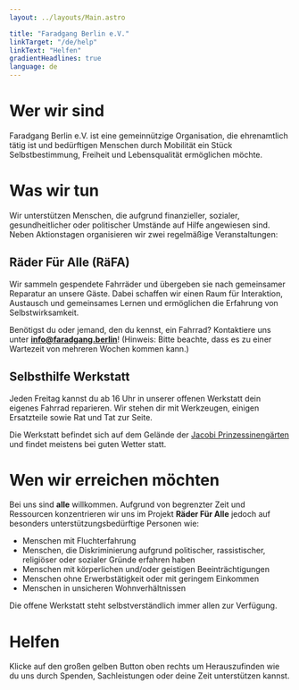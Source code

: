 ```yaml
---
layout: ../layouts/Main.astro

title: "Faradgang Berlin e.V."
linkTarget: "/de/help"
linkText: "Helfen"
gradientHeadlines: true
language: de
---
```


# Wer wir sind

Faradgang Berlin e.V. ist eine gemeinnützige Organisation, die ehrenamtlich tätig ist und bedürftigen Menschen durch Mobilität ein Stück Selbstbestimmung, Freiheit und Lebensqualität ermöglichen möchte.

# Was wir tun

Wir unterstützen Menschen, die aufgrund finanzieller, sozialer, gesundheitlicher oder politischer Umstände auf Hilfe angewiesen sind. Neben Aktionstagen organisieren wir zwei regelmäßige Veranstaltungen:

## Räder Für Alle (RäFA)

Wir sammeln gespendete Fahrräder und übergeben sie nach gemeinsamer Reparatur an unsere Gäste. Dabei schaffen wir einen Raum für Interaktion, Austausch und gemeinsames Lernen und ermöglichen die Erfahrung von Selbstwirksamkeit.

Benötigst du oder jemand, den du kennst, ein Fahrrad? Kontaktiere uns unter <strong>info@faradgang.berlin</strong>! (Hinweis: Bitte beachte, dass es zu einer Wartezeit von mehreren Wochen kommen kann.)

## Selbsthilfe Werkstatt

Jeden Freitag kannst du ab 16 Uhr in unserer offenen Werkstatt dein eigenes Fahrrad reparieren. Wir stehen dir mit Werkzeugen, einigen Ersatzteile sowie Rat und Tat zur Seite.

Die Werkstatt befindet sich auf dem Gelände der <a href="https://www.openstreetmap.org/node/9187753963#map=19/52.46946/13.42950" target="\_blank" rel="noopener noreferrer"> Jacobi Prinzessinengärten</a> und findet meistens bei guten Wetter statt.

# Wen wir erreichen möchten

Bei uns sind <strong>alle</strong> willkommen. Aufgrund von begrenzter Zeit und Ressourcen konzentrieren wir uns im Projekt <strong>Räder Für Alle</strong> jedoch auf besonders unterstützungsbedürftige Personen wie:

- Menschen mit Fluchterfahrung
- Menschen, die Diskriminierung aufgrund politischer, rassistischer, religiöser oder sozialer Gründe erfahren haben
- Menschen mit körperlichen und/oder geistigen Beeinträchtigungen
- Menschen ohne Erwerbstätigkeit oder mit geringem Einkommen
- Menschen in unsicheren Wohnverhältnissen

Die offene Werkstatt steht selbstverständlich immer allen zur Verfügung.

# Helfen

Klicke auf den großen gelben Button oben rechts um Herauszufinden wie du uns durch Spenden, Sachleistungen oder deine Zeit unterstützen kannst.
